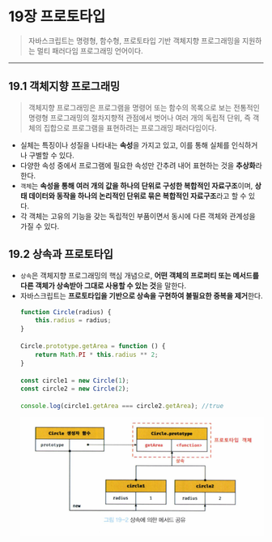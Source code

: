 # 19장 프로토타입
>자바스크립트는 명령형, 함수형, 프로토타입 기반 객체지향 프로그래밍을 지원하는 멀티 패러다임 프로그래밍 언어이다.
---

## 19.1 객체지향 프로그래밍
>객체지향 프로그래밍은 프로그램을 명령어 또는 함수의 목록으로 보는 전통적인 명령형 프로그래밍의 절차지향적 관점에서 벗어나 여러 개의 독립적 단위, 즉 객체의 집합으로 프로그램을 표현하려는 프로그래밍 패러다임이다.
- 실체는 특징이나 성질을 나타내는 **속성**을 가지고 있고, 이를 통해 실체를 인식하거나 구별할 수 있다.
- 다양한 속성 중에서 프로그램에 필요한 속성만 간추려 내어 표현하는 것을 **추상화**라 한다.
- `객체`는 **속성을 통해 여러 개의 값을 하나의 단위로 구성한 복합적인 자료구조**이며, **상태 데이터와 동작을 하나의 논리적인 단위로 묶은 복합적인 자료구조**라고 할 수 있다.
- 각 객체는 고유의 기능을 갖는 독립적인 부품이면서 동시에 다른 객체와 관계성을 가질 수 있다.

## 19.2 상속과 프로토타입
- `상속`은 객체지향 프로그래밍의 핵심 개념으로, **어떤 객체의 프로퍼티 또는 메서드를 다른 객체가 상속받아 그대로 사용할 수 있는 것**을 말한다.
- 자바스크립트는 **프로토타입을 기반으로 상속을 구현하여 불필요한 중복을 제거**한다.
    ```jsx
    function Circle(radius) {
        this.radius = radius;
    }

    Circle.prototype.getArea = function () {
        return Math.PI * this.radius ** 2;
    }

    const circle1 = new Circle(1);
    const circle2 = new Circle(2);

    console.log(circle1.getArea === circle2.getArea); //true
    ```
    ![alt text](./images/김선민_1.png)